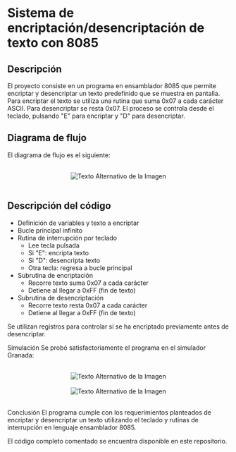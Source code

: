 # Sistema de encriptación/desencriptación de texto con 8085
## Descripción
El proyecto consiste en un programa en ensamblador 8085 que permite encriptar y desencriptar un texto predefinido que se muestra en pantalla. Para encriptar el texto se utiliza una rutina que suma 0x07 a cada carácter ASCII. Para desencriptar se resta 0x07. El proceso se controla desde el teclado, pulsando "E" para encriptar y "D" para desencriptar.

## Diagrama de flujo
El diagrama de flujo es el siguiente:

<br>

<div align="center">
  <img src="https://github.com/strix07/8085-TextEncryptor/assets/142692042/297998f3-00dd-4e14-9b38-dc03b47396f9" alt="Texto Alternativo de la Imagen">
</div>

<br>

## Descripción del código

- Definición de variables y texto a encriptar
- Bucle principal infinito
- Rutina de interrupción por teclado
  * Lee tecla pulsada
  * Si "E": encripta texto
  * Si "D": desencripta texto
  * Otra tecla: regresa a bucle principal
- Subrutina de encriptación
  * Recorre texto suma 0x07 a cada carácter
  * Detiene al llegar a 0xFF (fin de texto)
- Subrutina de desencriptación
  * Recorre texto resta 0x07 a cada carácter
  * Detiene al llegar a 0xFF (fin de texto)


Se utilizan registros para controlar si se ha encriptado previamente antes de desencriptar.

Simulación
Se probó satisfactoriamente el programa en el simulador Granada:

<br>
<div align="center">
  <img src="https://github.com/strix07/8085-TextEncryptor/assets/142692042/2ece0eed-b3ee-446c-9b8e-4788e9740df0" alt="Texto Alternativo de la Imagen">
</div>
<br>

<div align="center">
  <img src="https://github.com/strix07/8085-TextEncryptor/assets/142692042/0bebefe0-e54a-4465-82b3-4b9178a047fc" alt="Texto Alternativo de la Imagen">
</div>

<br>


Conclusión
El programa cumple con los requerimientos planteados de encriptar y desencriptar un texto utilizando el teclado y rutinas de interrupción en lenguaje ensamblador 8085.

El código completo comentado se encuentra disponible en este repositorio.

